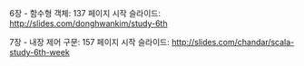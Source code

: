 6장 - 함수형 객체: 137 페이지 시작
슬라이드: http://slides.com/donghwankim/study-6th

7장 - 내장 제어 구문: 157 페이지 시작
슬라이드: http://slides.com/chandar/scala-study-6th-week
